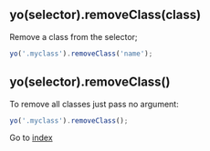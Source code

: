 ## yo(selector).removeClass(class)

Remove a class from the selector;

```javascript
yo('.myclass').removeClass('name');
```

## yo(selector).removeClass()

To remove all classes just pass no argument:
 
```javascript
yo('.myclass').removeClass();
```

Go to [index](README.md)